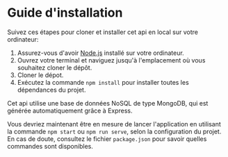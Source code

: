 # Guide d'installation

Suivez ces étapes pour cloner et installer cet api en local sur votre ordinateur:

1. Assurez-vous d'avoir [Node.js](https://nodejs.org/) installé sur votre ordinateur.
2. Ouvrez votre terminal et naviguez jusqu'à l'emplacement où vous souhaitez cloner le dépôt.
3. Cloner le dépot.
4. Exécutez la commande `npm install` pour installer toutes les dépendances du projet.

Cet api utilise une base de données NoSQL de type MongoDB, qui est générée automatiquement grâce à Express.

Vous devriez maintenant être en mesure de lancer l'application en utilisant la commande `npm start` ou `npm run serve`, selon la configuration du projet.  En cas de doute, consultez le fichier `package.json` pour savoir quelles commandes sont disponibles.

